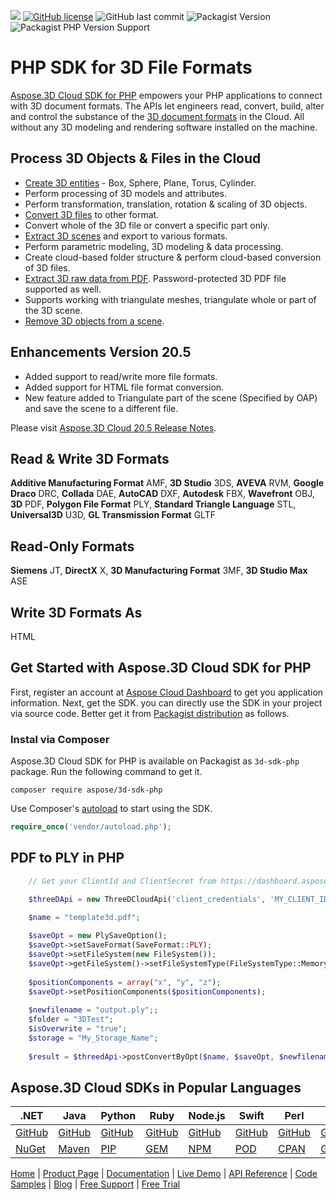 ![](https://img.shields.io/badge/api-v3.0-lightgrey) [![GitHub license](https://img.shields.io/github/license/aspose-3d-cloud/aspose-3d-cloud-php)](https://github.com/aspose-3d-cloud/aspose-3d-cloud-php/blob/master/LICENSE) ![GitHub last commit](https://img.shields.io/github/last-commit/Aspose-3D-Cloud/aspose-3d-cloud-php) ![Packagist Version](https://img.shields.io/packagist/v/aspose/3d-sdk-php) ![Packagist PHP Version Support](https://img.shields.io/packagist/php-v/aspose/3d-sdk-php)

# PHP SDK for 3D File Formats

[Aspose.3D Cloud SDK for PHP](https://products.aspose.cloud/3d/php) empowers your PHP applications to connect with 3D document formats. The APIs let engineers read, convert, build, alter and control the substance of the [3D document formats](https://docs.aspose.cloud/3d/supported-document-formats/) in the Cloud. All without any 3D modeling and rendering software installed on the machine.

## Process 3D Objects & Files in the Cloud

- [Create 3D entities](https://docs.aspose.cloud/3d/create-a-new-entity-with-size/) - Box, Sphere, Plane, Torus, Cylinder.
- Perform processing of 3D models and attributes.
- Perform transformation, translation, rotation & scaling of 3D objects.
- [Convert 3D files](https://docs.aspose.cloud/3d/converting-between-formats-using-aspose-3d-cloud/) to other format.
- Convert whole of the 3D file or convert a specific part only.
- [Extract 3D scenes](https://docs.aspose.cloud/3d/extract-and-save-a-scene-in-a-different-format/) and export to various formats.
- Perform parametric modeling, 3D modeling & data processing.
- Create cloud-based folder structure & perform cloud-based conversion of 3D files.
- [Extract 3D raw data from PDF](https://docs.aspose.cloud/3d/extract-raw-data-from-a-pdf-file/). Password-protected 3D PDF file supported as well.
- Supports working with triangulate meshes, triangulate whole or part of the 3D scene.
- [Remove 3D objects from a scene](https://docs.aspose.cloud/3d/delete-nodes-from-a-scene/).

## Enhancements Version 20.5
- Added support to read/write more file formats.
- Added support for HTML file format conversion.
- New feature added to Triangulate part of the scene (Specified by OAP) and save the scene to a different file.

Please visit [Aspose.3D Cloud 20.5 Release Notes](https://docs.aspose.cloud/3d/aspose-3d-cloud-release-notes-20-5/).

## Read & Write 3D Formats

**Additive Manufacturing Format** AMF, **3D Studio** 3DS, **AVEVA** RVM, **Google Draco** DRC, **Collada** DAE, **AutoCAD** DXF, **Autodesk** FBX, **Wavefront** OBJ, **3D** PDF, **Polygon File Format** PLY, **Standard Triangle Language** STL, **Universal3D** U3D, **GL Transmission Format** GLTF

## Read-Only Formats

**Siemens** JT, **DirectX** X, **3D Manufacturing Format** 3MF, **3D Studio Max** ASE

## Write 3D Formats As

HTML

## Get Started with Aspose.3D Cloud SDK for PHP

First, register an account at [Aspose Cloud Dashboard](https://dashboard.aspose.cloud/#/apps) to get you application information. Next, get the SDK. you can directly use the SDK in your project via source code. Better get it from [Packagist distribution](https://packagist.org/packages/aspose/3d-sdk-php) as follows.

### Instal via Composer

Aspose.3D Cloud SDK for PHP is available on Packagist as `3d-sdk-php` package. Run the following command to get it.

```console
composer require aspose/3d-sdk-php
```

Use Composer's [autoload](https://getcomposer.org/doc/00-intro.md#autoloading) to start using the SDK.

```php
require_once('vendor/autoload.php');
```

## PDF to PLY in PHP

```php
	// Get your ClientId and ClientSecret from https://dashboard.aspose.cloud (free registration required).

	$threeDApi = new ThreeDCloudApi('client_credentials', 'MY_CLIENT_ID', 'MY_CLIENT_SECRET');

	$name = "template3d.pdf";
	
	$saveOpt = new PlySaveOption();
	$saveOpt->setSaveFormat(SaveFormat::PLY);
	$saveOpt->setFileSystem(new FileSystem());
	$saveOpt->getFileSystem()->setFileSystemType(FileSystemType::MemoryFileSystem);
	
	$positionComponents = array("x", "y", "z");
	$saveOpt->setPositionComponents($positionComponents);
	
	$newfilename = "output.ply";;
	$folder = "3DTest";
	$isOverwrite = "true";
	$storage = "My_Storage_Name";
	
	$result = $threedApi->postConvertByOpt($name, $saveOpt, $newfilename, $folder, $isOverwrite, $storage);
```

## Aspose.3D Cloud SDKs in Popular Languages

| .NET | Java | Python | Ruby | Node.js | Swift | Perl | GO |
|---|---|---|---|---|---|---|---|
| [GitHub](https://github.com/aspose-3d-cloud/aspose-3d-cloud-dotnet) | [GitHub](https://github.com/aspose-3d-cloud/aspose-3d-cloud-java) | [GitHub](https://github.com/Aspose-3D-Cloud/aspose-3d-cloud-python) | [GitHub](https://github.com/Aspose-3D-Cloud/aspose-3d-cloud-ruby)  | [GitHub](https://github.com/Aspose-3D-Cloud/aspose-3d-cloud-node) | [GitHub](https://github.com/aspose-3d-cloud/aspose-3d-cloud-swift) | [GitHub](https://github.com/Aspose-3D-Cloud/aspose-3d-cloud-perl) | [GitHub](https://github.com/Aspose-3D-Cloud/aspose-3d-cloud-go) |
| [NuGet](https://www.nuget.org/packages/Aspose.3D-Cloud/) | [Maven](https://repository.aspose.cloud/webapp/#/artifacts/browse/tree/General/repo/com/aspose/aspose-3d-cloud) | [PIP](https://pypi.org/project/aspose3dcloud/) | [GEM](https://rubygems.org/gems/aspose_3d_cloud)  | [NPM](https://www.npmjs.com/package/aspose3dcloud) | [POD](https://cocoapods.org/pods/Aspose3DCloud) |  [CPAN](https://metacpan.org/release/AsposeThreeDCloud-ThreeDCloudApi) | [GO](https://pkg.go.dev/github.com/Aspose-3D-Cloud/aspose-3d-cloud-go/v20?tab=overview) |

[Home](https://www.aspose.cloud) | [Product Page](https://products.aspose.cloud/3d/php) | [Documentation](https://docs.aspose.cloud/3d/) | [Live Demo](https://products.aspose.app/3d/family) | [API Reference](https://apireference.aspose.cloud/3d/) | [Code Samples](https://github.com/Aspose-3D-Cloud/aspose-3d-cloud-php/tree/master/test/Api) | [Blog](https://blog.aspose.cloud/category/3d/) | [Free Support](https://forum.aspose.cloud/c/3d) | [Free Trial](https://dashboard.aspose.cloud/#/apps)
